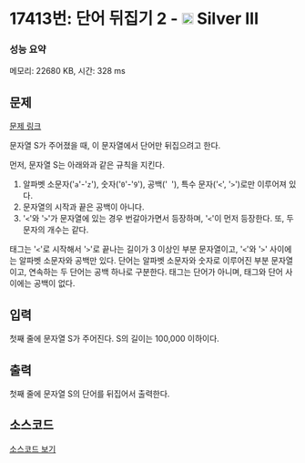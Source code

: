 # 17413번: 단어 뒤집기 2 - <img src="https://static.solved.ac/tier_small/8.svg" style="height:20px" /> Silver III

<!-- performance -->
### 성능 요약
메모리: 22680 KB, 시간: 328 ms
<!-- end -->

## 문제

[문제 링크](https://boj.kr/17413)

<p>문자열 S가 주어졌을 때, 이 문자열에서 단어만&nbsp;뒤집으려고 한다.</p>

<p>먼저, 문자열 S는 아래와과 같은 규칙을 지킨다.</p>

<ol>
<li>알파벳 소문자('<code>a</code>'-'<code>z</code>'), 숫자('<code>0</code>'-'<code>9</code>'), 공백('<code> </code>'), 특수 문자('<code>&lt;</code>', '<code>&gt;</code>')로만 이루어져 있다.</li>
<li>문자열의 시작과 끝은 공백이 아니다.</li>
<li>'<code>&lt;</code>'와 '<code>&gt;</code>'가 문자열에 있는 경우 번갈아가면서 등장하며, '<code>&lt;</code>'이 먼저 등장한다. 또, 두 문자의 개수는 같다.</li>
</ol>

<p>태그는 '<code>&lt;</code>'로 시작해서 '<code>&gt;</code>'로 끝나는 길이가 3 이상인 부분 문자열이고, '<code>&lt;</code>'와 '<code>&gt;</code>'&nbsp;사이에는 알파벳 소문자와 공백만&nbsp;있다. 단어는 알파벳 소문자와&nbsp;숫자로 이루어진&nbsp;부분 문자열이고, 연속하는 두 단어는 공백 하나로 구분한다. 태그는 단어가 아니며, 태그와 단어 사이에는 공백이 없다.</p>

## 입력

<p>첫째 줄에 문자열 S가 주어진다. S의 길이는 100,000 이하이다.</p>

## 출력

<p>첫째 줄에 문자열 S의 단어를&nbsp;뒤집어서 출력한다.</p>

## 소스코드

[소스코드 보기](Main.java)